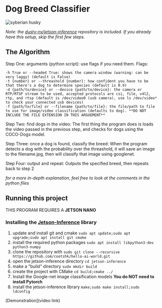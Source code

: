 
# Dog Breed Classifier

![syberian husky](https://www.akc.org/wp-content/uploads/2017/11/Siberian-Husky-standing-outdoors-in-the-winter.jpg)

*Note: the [dusty-nv/jetson-inference](https://www.github.com/dusty-nv/jetson-inference) repository is included. If you already have this setup, skip the first few steps.*



## The Algorithm

Step One: arguments (python script): use flags if you need them. Flags:
```
-h True or --headed True: shows the camera window (warning: can be very laggy) (default is False)
-t {number} or --threashold {number}: how confident you have to be that there's a dog to determine species (default is 0.9)
-d {path/to/device} or --device {path/to/device}: the camera or RTP/RTSP stream to be used, accepted protocols are csi, file, v4l2, rtp, and rtsp (default is /dev/video0 (usb camera), use ls /dev/video* to check your connected usb devices)
-f {path/to/file} or --filename {path/to/file}: the file/path to file to use for image/video classification (defaults to dog). **DO NOT INCLUDE THE FILE EXTENSION IN THIS ARGUEMENT**
```
Step Two: find dogs in the video: The first thing the program does is loads the video passed in the previous step, and checks for dogs using the COCO-Dogs model.

Step Three: once a dog is found, classify the breed: When the program detects a dog with the probability over the threashold, it will save an image to the filename.jpg, then will classify that image using googlenet.

Step Four: output and repeat: Outputs the specified breed, then repeats back to step 2 

*for a more in-depth explanation, feel free to look at the comments in the python files*

## Running this project
THIS PROGRAM REQUIRES A **JETSON NANO**
### Installing the [Jetson-Inference](https://www.github.com/dusty-nv/jetson-inference) library
1. update and install git and cmake `sudo apt update;sudo apt upgrade;sudo apt install git cmake`
2. install the required python packages `sudo apt install libpython3-dev python3-numpy`
3. clone the repository with `sudo git clone --recursive https://github.com/cootshk/hello-ai-world.git`
4. open the jetson-inference directory `cd jetson-inference`
5. make a "build" directory `sudo mkdir build`
6. create the project with CMake `cd build;cmake ../`
7. Install the Google-net image classification models **You do NOT need to install Pytorch**
8. install the jetson-inference library `make;sudo make install;sudo ldconfig`

[Demonstration](video link)
